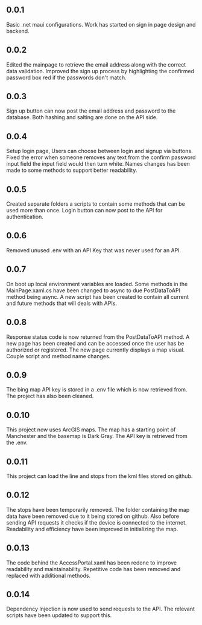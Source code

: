 ## 0.0.1
Basic .net maui configurations. Work has started on sign in page design and backend.

## 0.0.2
Edited the mainpage to retrieve the email address along with the correct data validation. Improved the sign up process by highlighting the confirmed password box red if the passwords don't match.

## 0.0.3
Sign up button can now post the email address and password to the database. Both hashing and salting are done on the API side. 

## 0.0.4
Setup login page, Users can choose between login and signup via buttons. Fixed the error when someone removes any text from the confirm password input field the input field would then turn white. Names changes has been made to some methods to support better readability.

## 0.0.5
Created separate folders a scripts to contain some methods that can be used more than once. Login button can now post to the API for authentication. 

## 0.0.6
Removed unused .env with an API Key that was never used for an API.

## 0.0.7
On boot up local environment variables are loaded. Some methods in the MainPage.xaml.cs have been changed to async to due PostDataToAPI method being async. A new script has been created to contain all current and future methods that will deals with APIs.

## 0.0.8
Response status code is now returned from the PostDataToAPI method. A new page has been created and can be accessed once the user has be authorized or registered. The new page currently displays a map visual. 
Couple script and method name changes. 

## 0.0.9
The bing map API key is stored in a .env file which is now retrieved from. The project has also been cleaned. 

## 0.0.10
This project now uses ArcGIS maps. The map has a starting point of Manchester and the basemap is Dark Gray. The API key is retrieved from the .env.

## 0.0.11 
This project can load the line and stops from the kml files stored on github.

## 0.0.12
The stops have been temporarily removed. The folder containing the map data have been removed due to it being stored on github. Also before sending API requests it checks if the device is connected to the internet. Readability and efficiency have been improved in initializing the map.

## 0.0.13 
The code behind the AccessPortal.xaml has been redone to improve readability and maintainability. Repetitive code has been removed and replaced with additional methods. 

## 0.0.14
Dependency Injection is now used to send requests to the API. The relevant scripts have been updated to support this. 